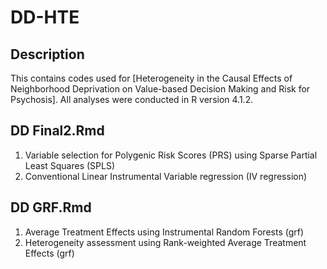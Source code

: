 # DD-HTE

## Description
This contains codes used for [Heterogeneity in the Causal Effects of Neighborhood Deprivation on Value-based Decision Making and Risk for Psychosis].
All analyses were conducted in R version 4.1.2.


## DD Final2.Rmd
1) Variable selection for Polygenic Risk Scores (PRS) using Sparse Partial Least Squares (SPLS)
2) Conventional Linear Instrumental Variable regression (IV regression)


## DD GRF.Rmd
1) Average Treatment Effects using Instrumental Random Forests (grf)
2) Heterogeneity assessment using Rank-weighted Average Treatment Effects (grf)

